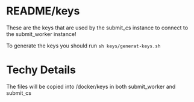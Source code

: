 # README/keys

These are the keys that are used by the submit_cs instance to connect to the submit\_worker instance!

To generate the keys you should run 
``sh keys/generat-keys.sh``

# Techy Details
The files will be copied into /docker/keys in both submit\_worker and submit\_cs
